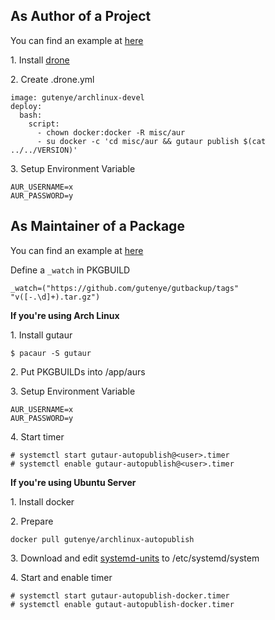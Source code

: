 As Author of a Project
----------------------

You can find an example at [here](https://github.com/gutenye/gutbackup)

1\. Install [drone](https://github.com/drone/drone)

2\. Create .drone.yml

```
image: gutenye/archlinux-devel
deploy:
  bash:
    script:
      - chown docker:docker -R misc/aur
      - su docker -c 'cd misc/aur && gutaur publish $(cat ../../VERSION)'
```

3\. Setup Environment Variable

```
AUR_USERNAME=x
AUR_PASSWORD=y
```

As Maintainer of a Package
--------------------------

You can find an example at [here](https://github.com/gutenye/aurs)

Define a `_watch` in PKGBUILD

```
_watch=("https://github.com/gutenye/gutbackup/tags" "v([-.\d]+).tar.gz")
```

**If you're using Arch Linux**

1\. Install gutaur

```
$ pacaur -S gutaur
```

2\. Put PKGBUILDs into /app/aurs

3\. Setup Environment Variable

```
AUR_USERNAME=x
AUR_PASSWORD=y
```

4\. Start timer

```
# systemctl start gutaur-autopublish@<user>.timer
# systemctl enable gutaur-autopublish@<user>.timer
```

**If you're using Ubuntu Server**

1\. Install docker

2\. Prepare

```
docker pull gutenye/archlinux-autopublish
```

3\. Download and edit [systemd-units](https://github.com/gutenye/gutaur/blob/master/misc/systemd) to /etc/systemd/system

4\. Start and enable timer

```
# systemctl start gutaur-autopublish-docker.timer
# systemctl enable gutaut-autopublish-docker.timer
```
